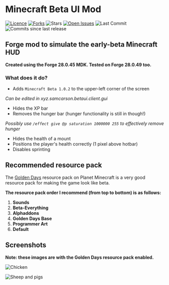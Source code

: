 # Minecraft Beta UI Mod
[![Licence](https://img.shields.io/github/license/samcarsonx/beta-ui)](https://github.com/samcarsonx/beta-ui/blob/master/LICENSE.txt)
[![Forks](https://img.shields.io/github/forks/samcarsonx/beta-ui)](https://github.com/samcarsonx/beta-ui/fork)
![Stars](https://img.shields.io/github/stars/samcarsonx/beta-ui)
[![Open Issues](https://img.shields.io/github/issues/samcarsonx/beta-ui)](https://github.com/samcarsonx/beta-ui/issues)
![Last Commit](https://img.shields.io/github/last-commit/samcarsonx/beta-ui)
![Commits since last release](https://img.shields.io/github/commits-since/samcarsonx/beta-ui/latest)
 
 
## Forge mod to simulate the early-beta Minecraft HUD
**Created using the Forge 28.0.45 MDK. Tested on Forge 28.0.49 too.**

### What does it do?
- Adds `Minecraft Beta 1.0.2` to the upper-left corner of the screen

*Can be edited in xyz.samcarson.betaui.client.gui*
- Hides the XP bar
- Removes the hunger bar (hunger functionality is still in though!)

*Possibly use `/effect give @p saturation 1000000 255` to effectively remove hunger*
- Hides the health of a mount
- Positions the player's health correctly (1 pixel above hotbar)
- Disables sprinting


## Recommended resource pack
The [Golden Days](https://www.planetminecraft.com/texture_pack/1-13-2-golden-days-beta-reversion-for-modern-minecraft/) resource pack on Planet Minecraft is a very good resource pack for making the game look like beta.

**The resource pack order I recommend (from top to bottom) is as follows:**
 1) **Sounds**
 2) **Beta-Everything**
 3) **Alphaddons**
 4) **Golden Days Base**
 5) **Programmer Art**
 6) **Default**

## Screenshots
**Note: these images are with the Golden Days resource pack enabled.**

![Chicken](https://i.imgur.com/LHJvju6.png)

![Sheep and pigs](https://i.imgur.com/42wMMo2.png)
